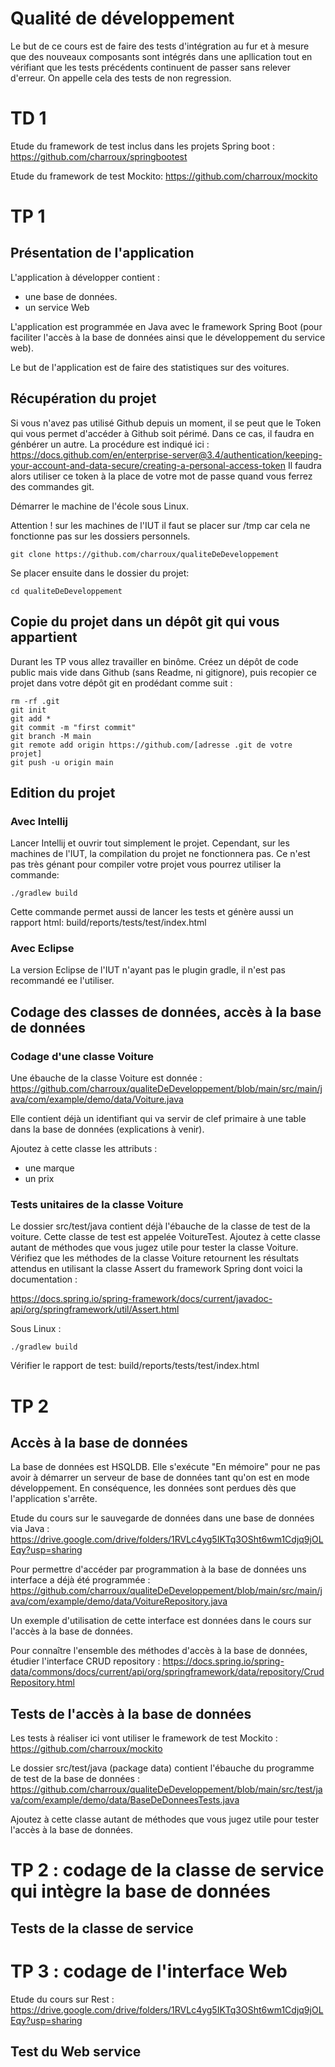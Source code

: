 # Qualité de développement

Le but de ce cours est de faire des tests d'intégration au fur et à mesure que des nouveaux composants sont intégrés dans une apllication 
tout en vérifiant que les tests précédents continuent de passer sans relever d'erreur. 
On appelle cela des tests de non regression.

# TD 1

Etude du framework de test inclus dans les projets Spring boot : https://github.com/charroux/springbootest

Etude du framework de test Mockito: https://github.com/charroux/mockito

# TP 1

## Présentation de l'application

L'application à développer contient : 

- une base de données.
- un service Web

L'application est programmée en Java avec le framework Spring Boot (pour faciliter l'accès à la base de données ainsi 
que le développement du service web).

Le but de l'application est de faire des statistiques sur des voitures.

## Récupération du projet
Si vous n'avez pas utilisé Github depuis un moment, il se peut que le Token qui vous permet d'accéder à Github soit périmé.
Dans ce cas, il faudra en génbérer un autre. La procédure est indiqué ici : https://docs.github.com/en/enterprise-server@3.4/authentication/keeping-your-account-and-data-secure/creating-a-personal-access-token
Il faudra alors utiliser ce token à la place de votre mot de passe quand vous ferrez des commandes git.

Démarrer le machine de l'école sous Linux.

Attention ! sur les machines de l'IUT il faut se placer sur /tmp car cela ne fonctionne pas sur les dossiers personnels.
```
git clone https://github.com/charroux/qualiteDeDeveloppement
```
Se placer ensuite dans le dossier du projet:
```
cd qualiteDeDeveloppement
```
## Copie du projet dans un dépôt git qui vous appartient

Durant les TP vous allez travailler en binôme. Créez un dépôt de code public mais vide dans Github (sans Readme, ni gitignore),
puis recopier ce projet dans votre dépôt git en prodédant comme suit :
```
rm -rf .git
git init
git add *
git commit -m "first commit"
git branch -M main
git remote add origin https://github.com/[adresse .git de votre projet]
git push -u origin main
```

## Edition du projet

### Avec Intellij
Lancer Intellij et ouvrir tout simplement le projet. 
Cependant, sur les machines de l'IUT, la compilation du projet ne fonctionnera pas. 
Ce n'est pas très génant pour compiler votre projet vous pourrez utiliser la commande: 
```
./gradlew build
```
Cette commande permet aussi de lancer les tests et génère aussi un rapport html: build/reports/tests/test/index.html

### Avec Eclipse 
La version Eclipse de l'IUT n'ayant pas le plugin gradle, il n'est pas recommandé ee l'utiliser.

## Codage des classes de données, accès à la base de données

### Codage d'une classe Voiture

Une ébauche de la classe Voiture est donnée : https://github.com/charroux/qualiteDeDeveloppement/blob/main/src/main/java/com/example/demo/data/Voiture.java

Elle contient déjà un identifiant qui va servir de clef primaire à une table dans la base de données (explications à venir).

Ajoutez à cette classe les attributs :
 - une marque
 - un prix
 
### Tests unitaires de la classe Voiture
Le dossier src/test/java contient déjà l'ébauche de la classe de test de la voiture. 
Cette classe de test est appelée VoitureTest. Ajoutez à cette classe autant de méthodes que vous jugez utile pour 
tester la classe Voiture. Vérifiez que les méthodes de la classe Voiture retournent les résultats attendus en utilisant la classe Assert du framework Spring dont voici la documentation :

https://docs.spring.io/spring-framework/docs/current/javadoc-api/org/springframework/util/Assert.html

Sous Linux :
```
./gradlew build
```
Vérifier le rapport de test: build/reports/tests/test/index.html

# TP 2

## Accès à la base de données
La base de données est HSQLDB. Elle s'exécute "En mémoire" pour ne pas avoir à démarrer un serveur de base de données tant qu'on est en mode développement.
En conséquence, les données sont perdues dès que l'application s'arrête.

Etude du cours sur le sauvegarde de données dans une base de données via Java : https://drive.google.com/drive/folders/1RVLc4yg5IKTq3OSht6wm1Cdjq9jOLEqy?usp=sharing

Pour permettre d'accéder par programmation à la base de données uns interface a déjà été programmée : https://github.com/charroux/qualiteDeDeveloppement/blob/main/src/main/java/com/example/demo/data/VoitureRepository.java

Un exemple d'utilisation de cette interface est données dans le cours sur l'accès à la base de données. 

Pour connaître l'ensemble des méthodes d'accès à la base de données, 
étudier l'interface CRUD repository : https://docs.spring.io/spring-data/commons/docs/current/api/org/springframework/data/repository/CrudRepository.html

## Tests de l'accès à la base de données
Les tests à réaliser ici vont utiliser le framework de test Mockito : https://github.com/charroux/mockito

Le dossier src/test/java (package data) contient l'ébauche du programme de test de la base de données :
https://github.com/charroux/qualiteDeDeveloppement/blob/main/src/test/java/com/example/demo/data/BaseDeDonneesTests.java

Ajoutez à cette classe autant de méthodes que vous jugez utile pour tester l'accès à la base de données. 

# TP 2 : codage de la classe de service qui intègre la base de données

## Tests de la classe de service

# TP 3 : codage de l'interface Web

Etude du cours sur Rest : https://drive.google.com/drive/folders/1RVLc4yg5IKTq3OSht6wm1Cdjq9jOLEqy?usp=sharing

## Test du Web service

